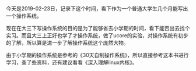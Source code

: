 今天是2019-02-23日，记录下这个时间，看下作为一个普通大学生几个月能写出一个操作系统。

现在在大三下写操作系统的目的是为了能够省去小学期的时间，看下能否出去找个实习。而且大三上正好也学了才操作系统，做了ucore的实验，对操作系统有初步的了解，所以算是进一步了解操作系统这个庞然大物。

由于小学期的操作系统是参考的《30天自制操作系统》，所以直接参考这本书进行学习，查了些资料，还有建议看看《深入理解linux内核》。



